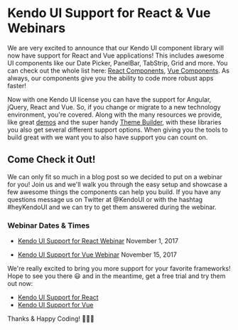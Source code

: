 # Kendo UI Support for React & Vue Webinars

We are very excited to announce that our Kendo UI component library will now have support for React and Vue applications! This includes awesome UI components like our Date Picker, PanelBar, TabStrip, Grid and more. You can check out the whole list here: [React Components](https://www.telerik.com/kendo-react-ui#GeneralContent_C304_Col00), [Vue Components](https://www.telerik.com/kendo-vue-ui#GeneralContent_C304_Col00). As always, our components give you the ability to code more robust apps faster!

Now with one Kendo UI license you can have the support for Angular, jQuery, React and Vue. So, if you change or migrate to a new technology environment, you're covered. Along with the many resources we provide, like great [demos](http://demos.telerik.com/kendo-ui/) and the super handy [Theme Builder](http://themebuilder.telerik.com/kendo-angular-ui), with these libraries you also get several different support options. When giving you the tools to build great with we want you to also have support you can count on.

## Come Check it Out!
We can only fit so much in a blog post so we decided to put on a webinar for you! Join us and we'll walk you through the easy setup and showcase a few awesome things the components can help you build. If you have any questions message us on Twitter at @KendoUI or with the hashtag #heyKendoUI and we can try to get them answered during the webinar.

### Webinar Dates & Times

- [Kendo UI Support for React Webinar](http://www.telerik.com/webinars/kendo-ui/build-a-better-ui-with-react)
  November 1, 2017

- [Kendo UI Support for Vue Webinar](http://www.telerik.com/webinars/kendo-ui/build-a-better-ui-with-vue)
  November 15, 2017

We're really excited to bring you more support for your favorite frameworks! Hope to see you there 😃 and in the meantime, get a free trial and try them out now: 
- [Kendo UI Support for React](https://www.telerik.com/kendo-react-ui_)
- [Kendo UI Support for Vue](https://www.telerik.com/kendo-vue-ui)

Thanks & Happy Coding! 👩🏻‍💻